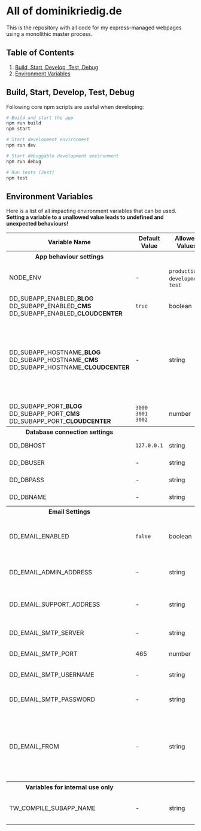 # All of dominikriedig.de

This is the repository with all code for my express-managed webpages using a monolithic master process.

## Table of Contents

1. [Build, Start, Develop, Test, Debug](#build-start-develop-test-debug)
1. [Environment Variables](#environment-variables)

## Build, Start, Develop, Test, Debug

Following core npm scripts are useful when developing:

```bash
# Build and start the app
npm run build
npm start

# Start development environment
npm run dev

# Start debuggable development environment
npm run debug

# Run tests (Jest)
npm test
```

## Environment Variables

Here is a list of all impacting environment variables that can be used.
**Setting a variable to a unallowed value leads to undefined and
unexpected behaviours!**

<table>
	<thead>
			<th>Variable Name</th>
			<th>Default Value</th>
			<th>Allowed Values</th>
			<th>Description</th>
	</thead>
	<tbody>
		<tr>
			<th>App behaviour settings</th>
			<th></th>
			<th></th>
			<th></th>
		</tr>
		<tr>
			<td>NODE_ENV</td>
			<td>-</td>
			<td>
				<code>production</code>,<br>
				<code>development</code>,
				<br><code>test</code>
			</td>
			<td>
				Changes database connection behaviour.
				Should not be set in <code>.env</code> file.
			</td>
		</tr>
		<tr>
			<td>
				DD_SUBAPP_ENABLED_<b>BLOG</b><br>
				DD_SUBAPP_ENABLED_<b>CMS</b><br>
				DD_SUBAPP_ENABLED_<b>CLOUDCENTER</b>
			</td>
			<td><code>true</code></td>
			<td>boolean</td>
			<td>Enables/disables a specific subapp.</td>
		</tr>
		<tr>
			<td>
				DD_SUBAPP_HOSTNAME_<b>BLOG</b><br>
				DD_SUBAPP_HOSTNAME_<b>CMS</b><br>
				DD_SUBAPP_HOSTNAME_<b>CLOUDCENTER</b>
			</td>
			<td>-</td>
			<td>string</td>
			<td>
				If <code>NODE_ENV</code> is <code>production</code>, prefixes all
				subapp-internal and cross-subapp <code>href</code>s with
				<code>https://&lt;HOSTNAME&gt;</code>, else this variable stays unused
				and the <code>href</code>s are prefixed with
				<code>http://localhost:port</code> instead.
			</td>
		</tr>
		<tr>
			<td>
				DD_SUBAPP_PORT_<b>BLOG</b><br>
				DD_SUBAPP_PORT_<b>CMS</b><br>
				DD_SUBAPP_PORT_<b>CLOUDCENTER</b>
			</td>
			<td>
				<code>3000</code><br>
				<code>3001</code><br>
				<code>3002</code>
			</td>
			<td>number</td>
			<td>
				Sets the port the subapp should listen on.
			</td>
		</tr>
		<tr>
			<th>Database connection settings</th>
			<th></th>
			<th></th>
			<th></th>
		</tr>
		<tr>
			<td>
				DD_DBHOST<br>
			</td>
			<td>
				<code>127.0.0.1</code>
			</td>
			<td>string</td>
			<td>
				Sets the database host to connect to.
			</td>
		</tr>
		<tr>
			<td>
				DD_DBUSER<br>
			</td>
			<td>-</td>
			<td>string</td>
			<td>
				Sets the database username.
			</td>
		</tr>
		<tr>
			<td>
				DD_DBPASS<br>
			</td>
			<td>-</td>
			<td>string</td>
			<td>
				Sets the database password.
			</td>
		</tr>
		<tr>
			<td>
				DD_DBNAME<br>
			</td>
			<td>-</td>
			<td>string</td>
			<td>
				Sets the database name.
			</td>
		</tr>
		<tr>
			<th>Email Settings</th>
			<th></th>
			<th></th>
			<th></th>
		</tr>
		<tr>
			<td>
				DD_EMAIL_ENABLED<br>
			</td>
			<td><code>false</code></td>
			<td>boolean</td>
			<td>
				Enables email send functionality. If this is true, all other email related fields must be filled accordingly.
			</td>
		</tr>
		<tr>
			<td>
				DD_EMAIL_ADMIN_ADDRESS<br>
			</td>
			<td>-</td>
			<td>string</td>
			<td>
				Email address of the administrator (or webmaster/hostmaster) of the running server.
			</td>
		</tr>
		<tr>
			<td>
				DD_EMAIL_SUPPORT_ADDRESS<br>
			</td>
			<td>-</td>
			<td>string</td>
			<td>
				Email address of a support endpoint that users can send questions to.
			</td>
		</tr>
		<tr>
			<td>
				DD_EMAIL_SMTP_SERVER<br>
			</td>
			<td>-</td>
			<td>string</td>
			<td>
				Sets the SMTP Server host to send emails from.
			</td>
		</tr>
		<tr>
			<td>
				DD_EMAIL_SMTP_PORT<br>
			</td>
			<td>465</td>
			<td>number</td>
			<td>
				Sets the SMTP port to connect to.
			</td>
		</tr>
		<tr>
			<td>
				DD_EMAIL_SMTP_USERNAME<br>
			</td>
			<td>-</td>
			<td>string</td>
			<td>
				Set the authenticating username for the SMTP Server.
			</td>
		</tr>
		<tr>
			<td>
				DD_EMAIL_SMTP_PASSWORD<br>
			</td>
			<td>-</td>
			<td>string</td>
			<td>
				Set the authentication password for the SMTP Server.
			</td>
		</tr>
		<tr>
			<td>
				DD_EMAIL_FROM<br>
			</td>
			<td>-</td>
			<td>string</td>
			<td>
				Sets the default <code>From:</code> Email-Header. If not set, the SMTP Server might choose the default mail address as the <code>From</code> value or might not work at all, depending on the mail provider.
			</td>
		</tr>
		<tr>
			<th>Variables for internal use only</th>
			<th></th>
			<th></th>
			<th></th>
		</tr>
		<tr>
			<td>TW_COMPILE_SUBAPP_NAME</td>
			<td>-</td>
			<td>string</td>
			<td>
				Only used internally within tailwind-compiling npm scripts.
				<b>Do never set this!</b>
			</td>
		</tr>
	</tbody>
</table>
